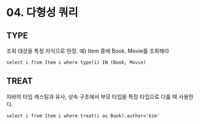 # 04. 다형성 쿼리
## TYPE
조회 대상을 특정 자식으로 한정. 예) Item 중에 Book, Movie를 조회해라
```
select i from Item i where type(i) IN (Book, Movie)
```

## TREAT
자바의 타입 캐스팅과 유사, 상속 구조에서 부모 타입을 특정 타입으로 다룰 때 사용한다.
```
select i from Item i where treat(i as Book).author='kim'
```
